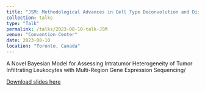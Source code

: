 ```yaml
---
title: "JSM: Methodological Advances in Cell Type Deconvolution and Discrimination"
collection: talks
type: "Talk"
permalink: /talks/2023-08-10-talk-JSM
venue: "Convention Center"
date: 2023-08-10
location: "Toronto, Canada"
---
```


A Novel Bayesian Model for Assessing Intratumor Heterogeneity of Tumor Infiltrating Leukocytes with Multi-Region Gene Expression Sequencing/

[Download slides here](http://academicpages.github.io/files/ICeITH_presentation_JSM.pdf)
